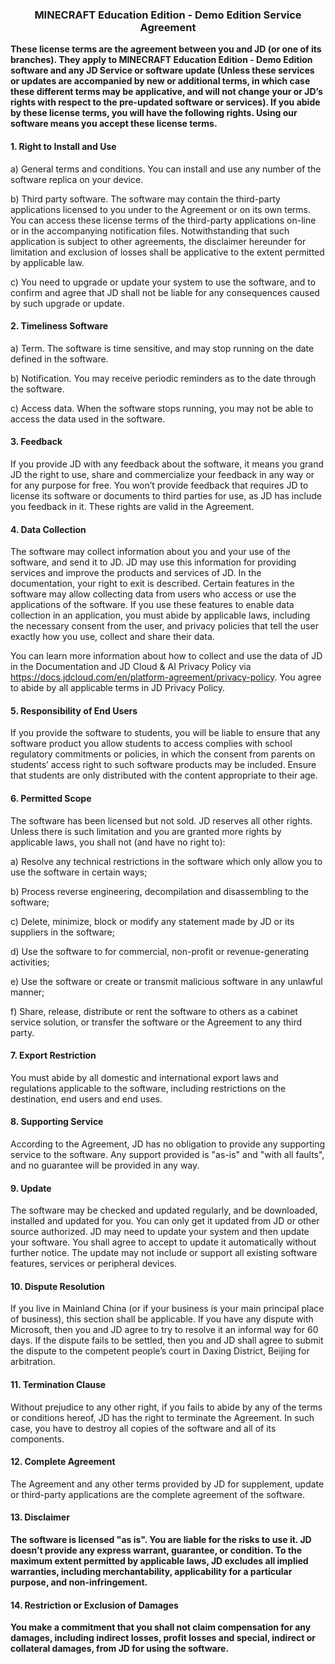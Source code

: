 ### <div align=center> MINECRAFT Education Edition - Demo Edition Service Agreement</div> 

**These license terms are the agreement between you and JD (or one of its branches). They apply to MINECRAFT Education Edition - Demo Edition software and any JD Service or software update (Unless these services or updates are accompanied by new or additional terms, in which case these different terms may be applicative, and will not change your or JD’s rights with respect to the pre-updated software or services). If you abide by these license terms, you will have the following rights. Using our software means you accept these license terms.**

#### **1. Right to Install and Use**

a) General terms and conditions. You can install and use any number of the software replica on your device.

b) Third party software. The software may contain the third-party applications licensed to you under to the Agreement or on its own terms. You can access these license terms of the third-party applications on-line or in the accompanying notification files. Notwithstanding that such application is subject to other agreements, the disclaimer hereunder for limitation and exclusion of losses shall be applicative to the extent permitted by applicable law.

c) You need to upgrade or update your system to use the software, and to confirm and agree that JD shall not be liable for any consequences caused by such upgrade or update.

#### **2. Timeliness Software**

a) Term. The software is time sensitive, and may stop running on the date defined in the software.

b) Notification. You may receive periodic reminders as to the date through the software.

c) Access data. When the software stops running, you may not be able to access the data used in the software.

#### **3. Feedback**

If you provide JD with any feedback about the software, it means you grand JD the right to use, share and commercialize your feedback in any way or for any purpose for free. You won’t provide feedback that requires JD to license its software or documents to third parties for use, as JD has include you feedback in it. These rights are valid in the Agreement.

#### **4. Data Collection**

The software may collect information about you and your use of the software, and send it to JD. JD may use this information for providing services and improve the products and services of JD. In the documentation, your right to exit is described. Certain features in the software may allow collecting data from users who access or use the applications of the software. If you use these features to enable data collection in an application, you must abide by applicable laws, including the necessary consent from the user, and privacy policies that tell the user exactly how you use, collect and share their data.

You can learn more information about how to collect and use the data of JD in the Documentation and JD Cloud & AI Privacy Policy via https://docs.jdcloud.com/en/platform-agreement/privacy-policy. You agree to abide by all applicable terms in JD Privacy Policy.

#### **5. Responsibility of End Users**

If you provide the software to students, you will be liable to ensure that any software product you allow students to access complies with school regulatory commitments or policies, in which the consent from parents on students’ access right to such software products may be included. Ensure that students are only distributed with the content appropriate to their age.

#### **6. Permitted Scope**

The software has been licensed but not sold. JD reserves all other rights. Unless there is such limitation and you are granted more rights by applicable laws, you shall not (and have no right to):

a) Resolve any technical restrictions in the software which only allow you to use the software in certain ways;

b) Process reverse engineering, decompilation and disassembling to the software;

c) Delete, minimize, block or modify any statement made by JD or its suppliers in the software;

d) Use the software to for commercial, non-profit or revenue-generating activities;

e) Use the software or create or transmit malicious software in any unlawful manner; 

f) Share, release, distribute or rent the software to others as a cabinet service solution, or transfer the software or the Agreement to any third party.

#### **7. Export Restriction**

You must abide by all domestic and international export laws and regulations applicable to the software, including restrictions on the destination, end users and end uses.

#### **8. Supporting Service**

According to the Agreement, JD has no obligation to provide any supporting service to the software. Any support provided is "as-is" and "with all faults", and no guarantee will be provided in any way.

 

#### **9. Update**

The software may be checked and updated regularly, and be downloaded, installed and updated for you. You can only get it updated from JD or other source authorized. JD may need to update your system and then update your software. You shall agree to accept to update it automatically without further notice. The update may not include or support all existing software features, services or peripheral devices.

#### **10. Dispute Resolution**

If you live in Mainland China (or if your business is your main principal place of business), this section shall be applicable. If you have any dispute with Microsoft, then you and JD agree to try to resolve it an informal way for 60 days. If the dispute fails to be settled, then you and JD shall agree to submit the dispute to the competent people’s court in Daxing District, Beijing for arbitration.

#### **11. Termination Clause**

Without prejudice to any other right, if you fails to abide by any of the terms or conditions hereof, JD has the right to terminate the Agreement. In such case, you have to destroy all copies of the software and all of its components.

#### **12. Complete Agreement**

The Agreement and any other terms provided by JD for supplement, update or third-party applications are the complete agreement of the software.

#### **13. Disclaimer**

**The software is licensed "as is". You are liable for the risks to use it. JD doesn’t provide any express warrant, guarantee, or condition. To the maximum extent permitted by applicable laws, JD excludes all implied warranties, including merchantability, applicability for a particular purpose, and non-infringement.**

#### **14. Restriction or Exclusion of Damages**

**You make a commitment that you shall not claim compensation for any damages, including indirect losses, profit losses and special, indirect or collateral damages, from JD for using the software.**

 
